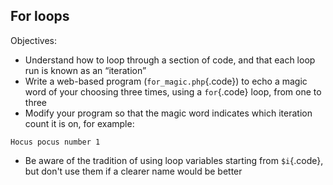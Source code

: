 For loops
--

Objectives:

* Understand how to loop through a section of code, and that each loop run is known as an “iteration”
* Write a web-based program (`for_magic.php`{.code}) to echo a magic word of your choosing three times, using a `for`{.code} loop, from one to three
* Modify your program so that the magic word indicates which iteration count it is on, for example:

~~~~
Hocus pocus number 1
~~~~

* Be aware of the tradition of using loop variables starting from `$i`{.code}, but don't use them if a clearer name would be better
